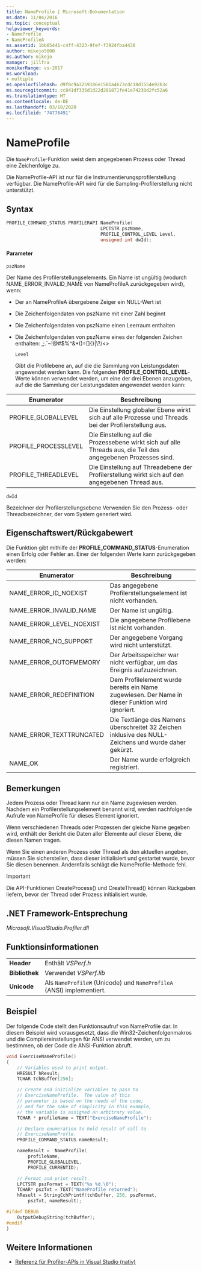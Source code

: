 ```yaml
---
title: NameProfile | Microsoft-Dokumentation
ms.date: 11/04/2016
ms.topic: conceptual
helpviewer_keywords:
- NameProfile
- NameProfileA
ms.assetid: 1bb05441-c4ff-4323-9fef-f3924fba4430
author: mikejo5000
ms.author: mikejo
manager: jillfra
monikerRange: vs-2017
ms.workload:
- multiple
ms.openlocfilehash: d9f0c9a3259186e1581a4673cdc18d1554e92b3c
ms.sourcegitcommit: cc841df335d1d22d281871fe41e74238d2fc52a6
ms.translationtype: HT
ms.contentlocale: de-DE
ms.lasthandoff: 03/18/2020
ms.locfileid: "74778491"
---
```

# <a name="nameprofile"></a>NameProfile
Die `NameProfile`-Funktion weist dem angegebenen Prozess oder Thread eine Zeichenfolge zu.

 Die NameProfile-API ist nur für die Instrumentierungsprofilerstellung verfügbar. Die NameProfile-API wird für die Sampling-Profilerstellung nicht unterstützt.

## <a name="syntax"></a>Syntax

```cpp
PROFILE_COMMAND_STATUS PROFILERAPI NameProfile(
                                   LPCTSTR pszName,
                                   PROFILE_CONTROL_LEVEL Level,
                                   unsigned int dwId);
```

#### <a name="parameters"></a>Parameter
 `pszName`

 Der Name des Profilerstellungselements. Ein Name ist ungültig (wodurch NAME_ERROR_INVALID_NAME von NameProfileA zurückgegeben wird), wenn:

- Der an NameProfileA übergebene Zeiger ein NULL-Wert ist

- Die Zeichenfolgendaten von pszName mit einer Zahl beginnt

- Die Zeichenfolgendaten von pszName einen Leerraum enthalten

- Die Zeichenfolgendaten von pszName eines der folgenden Zeichen enthalten: ,;.`~!@#$%^&*()=[]{}&#124;\\?/<>

  `Level`

  Gibt die Profilebene an, auf die die Sammlung von Leistungsdaten angewendet werden kann. Die folgenden **PROFILE_CONTROL_LEVEL**-Werte können verwendet werden, um eine der drei Ebenen anzugeben, auf die die Sammlung der Leistungsdaten angewendet werden kann:

|Enumerator|Beschreibung|
|----------------|-----------------|
|PROFILE_GLOBALLEVEL|Die Einstellung globaler Ebene wirkt sich auf alle Prozesse und Threads bei der Profilerstellung aus.|
|PROFILE_PROCESSLEVEL|Die Einstellung auf die Prozessebene wirkt sich auf alle Threads aus, die Teil des angegebenen Prozesses sind.|
|PROFILE_THREADLEVEL|Die Einstellung auf Threadebene der Profilerstellung wirkt sich auf den angegebenen Thread aus.|

 `dwId`

 Bezeichner der Profilerstellungsebene Verwenden Sie den Prozess- oder Threadbezeichner, der vom System generiert wird.

## <a name="property-valuereturn-value"></a>Eigenschaftswert/Rückgabewert
 Die Funktion gibt mithilfe der **PROFILE_COMMAND_STATUS**-Enumeration einen Erfolg oder Fehler an. Einer der folgenden Werte kann zurückgegeben werden:

|Enumerator|Beschreibung|
|----------------|-----------------|
|NAME_ERROR_ID_NOEXIST|Das angegebene Profilerstellungselement ist nicht vorhanden.|
|NAME_ERROR_INVALID_NAME|Der Name ist ungültig.|
|NAME_ERROR_LEVEL_NOEXIST|Die angegebene Profilebene ist nicht vorhanden.|
|NAME_ERROR_NO_SUPPORT|Der angegebene Vorgang wird nicht unterstützt.|
|NAME_ERROR_OUTOFMEMORY|Der Arbeitsspeicher war nicht verfügbar, um das Ereignis aufzuzeichnen.|
|NAME_ERROR_REDEFINITION|Dem Profilelement wurde bereits ein Name zugewiesen. Der Name in dieser Funktion wird ignoriert.|
|NAME_ERROR_TEXTTRUNCATED|Die Textlänge des Namens überschreitet 32 Zeichen inklusive des NULL-Zeichens und wurde daher gekürzt.|
|NAME_OK|Der Name wurde erfolgreich registriert.|

## <a name="remarks"></a>Bemerkungen
 Jedem Prozess oder Thread kann nur ein Name zugewiesen werden. Nachdem ein Profilerstellungselement benannt wird, werden nachfolgende Aufrufe von NameProfile für dieses Element ignoriert.

 Wenn verschiedenen Threads oder Prozessen der gleiche Name gegeben wird, enthält der Bericht die Daten aller Elemente auf dieser Ebene, die diesen Namen tragen.

 Wenn Sie einen anderen Prozess oder Thread als den aktuellen angeben, müssen Sie sicherstellen, dass dieser initialisiert und gestartet wurde, bevor Sie diesen benennen. Andernfalls schlägt die NameProfile-Methode fehl.

> [!IMPORTANT]
> Die API-Funktionen CreateProcess() und CreateThread() können Rückgaben liefern, bevor der Thread oder Prozess initialisiert wurde.

## <a name="net-framework-equivalent"></a>.NET Framework-Entsprechung
 *Microsoft.VisualStudio.Profiler.dll*

## <a name="function-information"></a>Funktionsinformationen

|||
|-|-|
|**Header**|Enthält *VSPerf.h*|
|**Bibliothek**|Verwendet *VSPerf.lib*|
|**Unicode**|Als `NameProfileW` (Unicode) und `NameProfileA` (ANSI) implementiert.|

## <a name="example"></a>Beispiel
 Der folgende Code stellt den Funktionsaufruf von NameProfile dar. In diesem Beispiel wird vorausgesetzt, dass die Win32-Zeichenfolgenmakros und die Compilereinstellungen für ANSI verwendet werden, um zu bestimmen, ob der Code die ANSI-Funktion abruft.

```cpp
void ExerciseNameProfile()
{
    // Variables used to print output.
    HRESULT hResult;
    TCHAR tchBuffer[256];

    // Create and initialize variables to pass to
    // ExerciseNameProfile.  The value of this
    // parameter is based on the needs of the code;
    // and for the sake of simplicity in this example,
    // the variable is assigned an arbitrary value.
    TCHAR * profileName = TEXT("ExerciseNameProfile");

    // Declare enumeration to hold result of call to
    // ExerciseNameProfle.
    PROFILE_COMMAND_STATUS nameResult;

    nameResult =  NameProfile(
        profileName,
        PROFILE_GLOBALLEVEL,
        PROFILE_CURRENTID);

    // Format and print result.
    LPCTSTR pszFormat = TEXT("%s %d.\0");
    TCHAR* pszTxt = TEXT("NameProfile returned");
    hResult = StringCchPrintf(tchBuffer, 256, pszFormat,
        pszTxt, nameResult);

#ifdef DEBUG
    OutputDebugString(tchBuffer);
#endif
}
```

## <a name="see-also"></a>Weitere Informationen
- [Referenz für Profiler-APIs in Visual Studio (nativ)](../profiling/visual-studio-profiler-api-reference-native.md)
